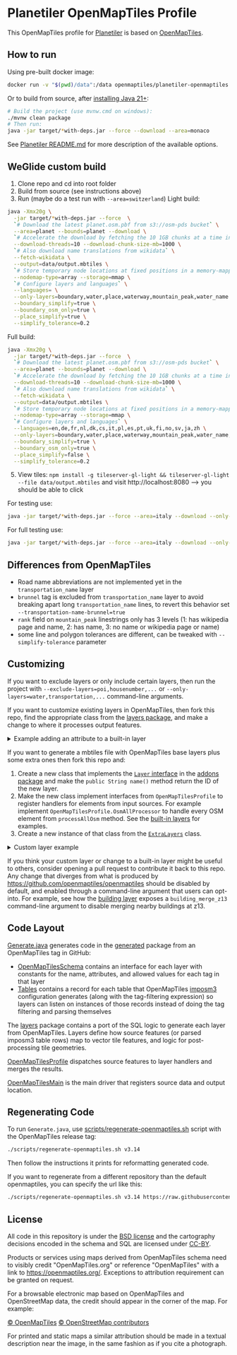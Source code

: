 # Planetiler OpenMapTiles Profile

This OpenMapTiles profile for [Planetiler](https://github.com/onthegomap/planetiler) is based
on [OpenMapTiles](https://github.com/openmaptiles/openmaptiles).

## How to run

Using pre-built docker image:

```bash
docker run -v "$(pwd)/data":/data openmaptiles/planetiler-openmaptiles:latest --force --download --area=monaco
```

Or to build from source, after [installing Java 21+](https://adoptium.net/installation.html):

```bash
# Build the project (use mvnw.cmd on windows):
./mvnw clean package
# Then run:
java -jar target/*with-deps.jar --force --download --area=monaco
```

See [Planetiler README.md](https://github.com/onthegomap/planetiler/blob/main/README.md) for more description of the
available options.

## WeGlide custom build
1. Clone repo and cd into root folder
2. Build from source (see instructions above)
3. Run (maybe do a test run with ``--area=switzerland``)
Light build:
```bash
java -Xmx20g \
  -jar target/*with-deps.jar --force  \
  `# Download the latest planet.osm.pbf from s3://osm-pds bucket` \
  --area=planet --bounds=planet --download \
  `# Accelerate the download by fetching the 10 1GB chunks at a time in parallel` \
  --download-threads=10 --download-chunk-size-mb=1000 \
  `# Also download name translations from wikidata` \
  --fetch-wikidata \
  --output=data/output.mbtiles \
  `# Store temporary node locations at fixed positions in a memory-mapped file` \
  --nodemap-type=array --storage=mmap \
  `# Configure layers and languages` \
  --languages= \
  --only-layers=boundary,water,place,waterway,mountain_peak,water_name \
  --boundary_simplify=true \
  --boundary_osm_only=true \
  --place_simplify=true \
  --simplify_tolerance=0.2
```
Full build:
```bash
java -Xmx20g \
  -jar target/*with-deps.jar --force  \
  `# Download the latest planet.osm.pbf from s3://osm-pds bucket` \
  --area=planet --bounds=planet --download \
  `# Accelerate the download by fetching the 10 1GB chunks at a time in parallel` \
  --download-threads=10 --download-chunk-size-mb=1000 \
  `# Also download name translations from wikidata` \
  --fetch-wikidata \
  --output=data/output.mbtiles \
  `# Store temporary node locations at fixed positions in a memory-mapped file` \
  --nodemap-type=array --storage=mmap \
  `# Configure layers and languages` \
  --languages=en,de,fr,nl,dk,cs,it,pl,es,pt,uk,fi,no,sv,ja,zh \
  --only-layers=boundary,water,place,waterway,mountain_peak,water_name,landuse,landcover,park,transportation,transportation_name,aeroway \
  --boundary_simplify=true \
  --boundary_osm_only=true \
  --place_simplify=false \
  --simplify_tolerance=0.2
```
5. View tiles: ``npm install -g tileserver-gl-light && tileserver-gl-light --file data/output.mbtiles`` and visit http://localhost:8080 --> you should be able to click

For testing use:
```bash
java -jar target/*with-deps.jar --force --area=italy --download --only-layers=boundary,water,place,waterway,mountain_peak,water_name --languages= --boundary_simplify=true --boundary_osm_only=true  --place_simplify=true --simplify_tolerance=0.2
```

For full testing use:
```bash
java -jar target/*with-deps.jar --force --area=italy --download --only-layers=boundary,water,place,waterway,mountain_peak,water_name,landuse,landcover,park,transportation,transportation_name,aeroway --languages=en,de,fr,nl,dk,cs,it,pl,es,pt,uk,fi,no,sv,ja,zh --boundary_simplify=true --boundary_osm_only=true --place_simplify=false --simplify_tolerance=0.2
```


## Differences from OpenMapTiles

- Road name abbreviations are not implemented yet in the `transportation_name` layer
- `brunnel` tag is excluded from `transportation_name` layer to avoid breaking apart long `transportation_name`
  lines, to revert this behavior set `--transportation-name-brunnel=true`
- `rank` field on `mountain_peak` linestrings only has 3 levels (1: has wikipedia page and name, 2: has name, 3: no name
  or wikipedia page or name)
- some line and polygon tolerances are different, can be tweaked with `--simplify-tolerance` parameter

## Customizing

If you want to exclude layers or only include certain layers, then run the project
with  `--exclude-layers=poi,housenumber,...` or `--only-layers=water,transportation,...` command-line arguments.

If you want to customize existing layers in OpenMapTiles, then fork this repo, find the appropriate class from
the [layers package](src/main/java/org/openmaptiles/layers), and make a change to where it processes output features.

<details>
<summary>
Example adding an attribute to a built-in layer
</summary>

For example to copy over the name attribute from OpenStreetMap elements to the building layer,
modify [Building.java](src/main/java/org/openmaptiles/layers/Building.java):

```diff
@@ -166,6 +166,7 @@ public class Building implements
         .setAttrWithMinzoom(Fields.RENDER_MIN_HEIGHT, renderMinHeight, 14)
         .setAttrWithMinzoom(Fields.COLOUR, color, 14)
         .setAttrWithMinzoom(Fields.HIDE_3D, hide3d, 14)
+        .setAttrWithMinzoom("name", element.source().getTag("name"), 14)
         .setSortKey(renderHeight);
       if (mergeZ13Buildings) {
         feature
```

</details>

If you want to generate a mbtiles file with OpenMapTiles base layers plus some extra ones then fork this repo and:

1. Create a new class that implements the [`Layer` interface](src/main/java/org/openmaptiles/Layer.java) in
   the [addons package](src/main/java/org/openmaptiles/addons) and make the `public String name()` method return the ID
   of the new layer.
2. Make the new class implement interfaces from `OpenMapTilesProfile` to register handlers for elements from input
   sources. For example implement `OpenMapTilesProfile.OsmAllProcessor` to handle every OSM element from `processAllOsm`
   method. See the [built-in layers](src/main/java/org/openmaptiles/layers) for examples.
3. Create a new instance of that class from the [`ExtraLayers`](src/main/java/org/openmaptiles/addons/ExtraLayers.java)
   class.

<details>
<summary>
Custom layer example
</summary>

This layer would add a `power` layer to OpenMapTiles output with power lines:

```java
package org.openmaptiles.addons;

import com.onthegomap.planetiler.FeatureCollector;
import com.onthegomap.planetiler.reader.SourceFeature;
import org.openmaptiles.Layer;
import org.openmaptiles.OpenMapTilesProfile;

public class Power implements Layer, OpenMapTilesProfile.OsmAllProcessor {

  private static final String LAYER_NAME = "power";

  @Override
  public String name() {
    return LAYER_NAME;
  }

  @Override
  public void processAllOsm(SourceFeature feature, FeatureCollector features) {
    if (feature.canBeLine() && feature.hasTag("power", "line")) {
      features.line("power")
          .setBufferPixels(4)
          .setMinZoom(6)
          .setAttr("class", "line");
    }
  }
}
```

</details>

If you think your custom layer or change to a built-in layer might be useful to others, consider opening a pull request
to contribute it back to this repo. Any change that diverges from what is produced
by https://github.com/openmaptiles/openmaptiles should be disabled by default, and enabled through a command-line
argument that users can opt-into. For example, see how
the [building layer](src/main/java/org/openmaptiles/layers/Building.java) exposes a `building_merge_z13` command-line
argument to disable merging nearby buildings at z13.

## Code Layout

[Generate.java](src/main/java/org/openmaptiles/Generate.java) generates code in
the [generated](src/main/java/org/openmaptiles/generated) package from an OpenMapTiles tag in
GitHub:

- [OpenMapTilesSchema](src/main/java/org/openmaptiles/generated/OpenMapTilesSchema.java)
  contains an interface for each layer with constants for the name, attributes, and allowed values for each tag in that
  layer
- [Tables](src/main/java/org/openmaptiles/generated/Tables.java)
  contains a record for each table that OpenMapTiles [imposm3](https://github.com/omniscale/imposm3) configuration
  generates (along with the tag-filtering expression) so layers can listen on instances of those records instead of
  doing the tag filtering and parsing themselves

The [layers](src/main/java/org/openmaptiles/layers) package contains a port of the SQL logic to
generate each layer from OpenMapTiles. Layers define how source features (or parsed imposm3 table rows) map to vector
tile features, and logic for post-processing tile geometries.

[OpenMapTilesProfile](src/main/java/org/openmaptiles/OpenMapTilesProfile.java) dispatches source
features to layer handlers and merges the results.

[OpenMapTilesMain](src/main/java/org/openmaptiles/OpenMapTilesMain.java) is the main driver that
registers source data and output location.

## Regenerating Code

To run `Generate.java`,
use [scripts/regenerate-openmaptiles.sh](https://github.com/openmaptiles/planetiler-openmaptiles/blob/main/scripts/regenerate-openmaptiles.sh)
script with the
OpenMapTiles release tag:

```bash
./scripts/regenerate-openmaptiles.sh v3.14
```

Then follow the instructions it prints for reformatting generated code.

If you want to regenerate from a different repository than the default openmaptiles, you can specify the url like this:

```bash
./scripts/regenerate-openmaptiles.sh v3.14 https://raw.githubusercontent.com/openmaptiles/openmaptiles/
```

## License

All code in this repository is under the [BSD license](./LICENSE.md) and the cartography decisions encoded in the schema
and SQL are licensed under [CC-BY](./LICENSE.md).

Products or services using maps derived from OpenMapTiles schema need to visibly credit "OpenMapTiles.org" or
reference "OpenMapTiles" with a link to https://openmaptiles.org/. Exceptions to attribution requirement can be granted
on request.

For a browsable electronic map based on OpenMapTiles and OpenStreetMap data, the
credit should appear in the corner of the map. For example:

[© OpenMapTiles](https://openmaptiles.org/) [© OpenStreetMap contributors](https://www.openstreetmap.org/copyright)

For printed and static maps a similar attribution should be made in a textual
description near the image, in the same fashion as if you cite a photograph.
